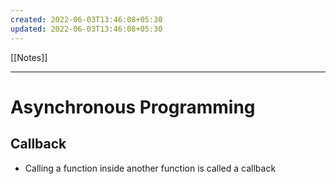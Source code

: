 ```yaml
---
created: 2022-06-03T13:46:08+05:30
updated: 2022-06-03T13:46:08+05:30
---
```

[[Notes]]

---
# Asynchronous Programming

## Callback
- Calling a function inside another function is called a callback